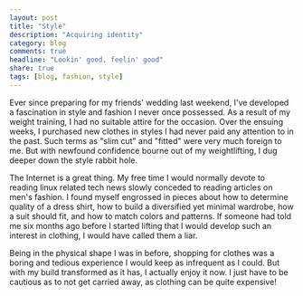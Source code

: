 ```yaml
---
layout: post
title: "Style"
description: "Acquiring identity"
category: blog
comments: true
headline: "Lookin' good, feelin' good"
share: true
tags: [blog, fashion, style]
---
```

Ever since preparing for my friends' wedding last weekend, I've developed a fascination in style and fashion I never once possessed.  As a result of my weight training, I had no suitable attire for the occasion.  Over the ensuing weeks, I purchased new clothes in styles I had never paid any attention to in the past.  Such terms as "slim cut" and "fitted" were very much foreign to me.  But with newfound confidence bourne out of my weightlifting, I dug deeper down the style rabbit hole.

The Internet is a great thing.  My free time I would normally devote to reading linux related tech news slowly conceded to reading articles on men's fashion.  I found myself engrossed in pieces about how to determine quality of a dress shirt, how to build a diversified yet minimal wardrobe, how a suit should fit, and how to match colors and patterns.  If someone had told me six months ago before I started lifting that I would develop such an interest in clothing, I would have called them a liar.

Being in the physical shape I was in before, shopping for clothes was a boring and tedious experience I would keep as infrequent as I could.  But with my build transformed as it has, I actually enjoy it now.  I just have to be cautious as to not get carried away, as clothing can be quite expensive!
